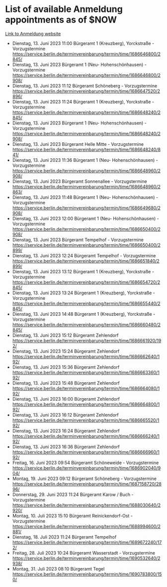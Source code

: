 # List of available Anmeldung appointments as of $NOW
[Link to Anmeldung website](https://service.berlin.de/terminvereinbarung/termin/tag.php?termin=1&anliegen[]=120686&dienstleisterlist=122210,122217,327316,122219,327312,122227,327314,122231,327346,122243,327348,122254,122252,329742,122260,329745,122262,329748,122271,327278,122273,327274,122277,327276,330436,122280,327294,122282,327290,122284,327292,122291,327270,122285,327266,122286,327264,122296,327268,150230,329760,122297,327286,122294,327284,122312,329763,122314,329775,122304,327330,122311,327334,122309,327332,317869,122281,327352,122279,329772,122283,122276,327324,122274,327326,122267,329766,122246,327318,122251,327320,122257,327322,122208,327298,122226,327300&herkunft=http%3A%2F%2Fservice.berlin.de%2Fdienstleistung%2F120686%2F)
- Dienstag, 13. Juni 2023 11:00 Bürgeramt 1 (Kreuzberg), Yorckstraße - Vorzugstermine https://service.berlin.de/terminvereinbarung/termin/time/1686646800/2845/
- Dienstag, 13. Juni 2023  Bürgeramt 1 (Neu- Hohenschönhausen) - Vorzugstermine https://service.berlin.de/terminvereinbarung/termin/time/1686646800/2908/
- Dienstag, 13. Juni 2023 11:12 Bürgeramt Schöneberg - Vorzugstermine https://service.berlin.de/terminvereinbarung/termin/time/1686647520/2896/
- Dienstag, 13. Juni 2023 11:24 Bürgeramt 1 (Kreuzberg), Yorckstraße - Vorzugstermine https://service.berlin.de/terminvereinbarung/termin/time/1686648240/2845/
- Dienstag, 13. Juni 2023  Bürgeramt 1 (Neu- Hohenschönhausen) - Vorzugstermine https://service.berlin.de/terminvereinbarung/termin/time/1686648240/2908/
- Dienstag, 13. Juni 2023  Bürgeramt Helle Mitte - Vorzugstermine https://service.berlin.de/terminvereinbarung/termin/time/1686648240/841/
- Dienstag, 13. Juni 2023 11:36 Bürgeramt 1 (Neu- Hohenschönhausen) - Vorzugstermine https://service.berlin.de/terminvereinbarung/termin/time/1686648960/2908/
- Dienstag, 13. Juni 2023  Bürgeramt Sonnenallee - Vorzugstermine https://service.berlin.de/terminvereinbarung/termin/time/1686648960/2863/
- Dienstag, 13. Juni 2023 11:48 Bürgeramt 1 (Neu- Hohenschönhausen) - Vorzugstermine https://service.berlin.de/terminvereinbarung/termin/time/1686649680/2908/
- Dienstag, 13. Juni 2023 12:00 Bürgeramt 1 (Neu- Hohenschönhausen) - Vorzugstermine https://service.berlin.de/terminvereinbarung/termin/time/1686650400/2908/
- Dienstag, 13. Juni 2023  Bürgeramt Tempelhof - Vorzugstermine https://service.berlin.de/terminvereinbarung/termin/time/1686650400/2899/
- Dienstag, 13. Juni 2023 12:24 Bürgeramt Tempelhof - Vorzugstermine https://service.berlin.de/terminvereinbarung/termin/time/1686651840/2899/
- Dienstag, 13. Juni 2023 13:12 Bürgeramt 1 (Kreuzberg), Yorckstraße - Vorzugstermine https://service.berlin.de/terminvereinbarung/termin/time/1686654720/2845/
- Dienstag, 13. Juni 2023 13:24 Bürgeramt 1 (Kreuzberg), Yorckstraße - Vorzugstermine https://service.berlin.de/terminvereinbarung/termin/time/1686655440/2845/
- Dienstag, 13. Juni 2023 14:48 Bürgeramt 1 (Kreuzberg), Yorckstraße - Vorzugstermine https://service.berlin.de/terminvereinbarung/termin/time/1686660480/2845/
- Dienstag, 13. Juni 2023 15:12 Bürgeramt Zehlendorf https://service.berlin.de/terminvereinbarung/termin/time/1686661920/192/
- Dienstag, 13. Juni 2023 15:24 Bürgeramt Zehlendorf https://service.berlin.de/terminvereinbarung/termin/time/1686662640/192/
- Dienstag, 13. Juni 2023 15:36 Bürgeramt Zehlendorf https://service.berlin.de/terminvereinbarung/termin/time/1686663360/192/
- Dienstag, 13. Juni 2023 15:48 Bürgeramt Zehlendorf https://service.berlin.de/terminvereinbarung/termin/time/1686664080/192/
- Dienstag, 13. Juni 2023 16:00 Bürgeramt Zehlendorf https://service.berlin.de/terminvereinbarung/termin/time/1686664800/192/
- Dienstag, 13. Juni 2023 16:12 Bürgeramt Zehlendorf https://service.berlin.de/terminvereinbarung/termin/time/1686665520/192/
- Dienstag, 13. Juni 2023 16:24 Bürgeramt Zehlendorf https://service.berlin.de/terminvereinbarung/termin/time/1686666240/192/
- Dienstag, 13. Juni 2023 16:36 Bürgeramt Zehlendorf https://service.berlin.de/terminvereinbarung/termin/time/1686666960/192/
- Freitag, 16. Juni 2023 09:54 Bürgeramt Schöneweide - Vorzugstermine https://service.berlin.de/terminvereinbarung/termin/time/1686902040/904/
- Montag, 19. Juni 2023 09:12 Bürgeramt Schöneberg - Vorzugstermine https://service.berlin.de/terminvereinbarung/termin/time/1687158720/2896/
- Donnerstag, 29. Juni 2023 11:24 Bürgeramt Karow / Buch - Vorzugstermine https://service.berlin.de/terminvereinbarung/termin/time/1688030640/2920/
- Montag, 10. Juli 2023 15:10 Bürgeramt Reinickendorf-Ost - Vorzugstermine https://service.berlin.de/terminvereinbarung/termin/time/1688994600/2881/
- Dienstag, 18. Juli 2023 11:24 Bürgeramt Tempelhof https://service.berlin.de/terminvereinbarung/termin/time/1689672240/172/
- Freitag, 28. Juli 2023 10:24 Bürgeramt Wasserstadt - Vorzugstermine https://service.berlin.de/terminvereinbarung/termin/time/1690532640/2938/
- Montag, 31. Juli 2023 08:10 Bürgeramt Tegel https://service.berlin.de/terminvereinbarung/termin/time/1690783800/150/
